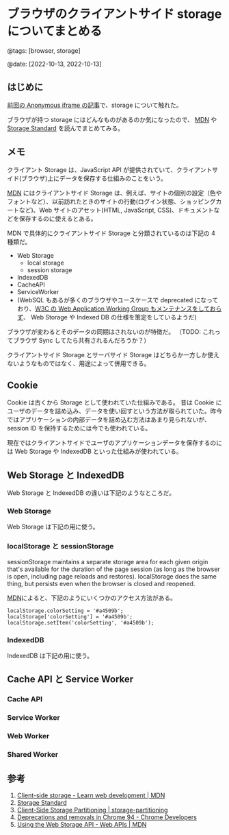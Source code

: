 # ブラウザのクライアントサイド storage についてまとめる

@tags: [browser, storage]

@date: [2022-10-13, 2022-10-13]

## はじめに

[前回の Anonymous iframe の記事](https://blog.bokken.io/articles/2022-09-27/about-anonymous-iframe.html)で、storage について触れた。

ブラウザが持つ storage にはどんなものがあるのか気になったので、
[MDN](https://developer.mozilla.org/en-US/docs/Learn/JavaScript/Client-side_web_APIs/Client-side_storage) や [Storage Standard](https://storage.spec.whatwg.org/) を読んでまとめてみる。

## メモ


クライアント Storage は、JavaScript API が提供されていて、クライアントサイド(ブラウザ)上にデータを保存する仕組みのことをいう。

[MDN](https://developer.mozilla.org/en-US/docs/Learn/JavaScript/Client-side_web_APIs/Client-side_storage)
にはクライアントサイド Storage は、例えば、サイトの個別の設定（色やフォントなど）、以前訪れたときのサイトの行動(ログイン状態、ショッピングカートなど)、Web サイトのアセット(HTML, JavaScript, CSS)、ドキュメントなどを保存するのに使えるとある。

MDN で具体的にクライアントサイド Storage と分類されているのは下記の 4 種類だ。

* Web Storage
    * local storage
    * session storage
* IndexedDB
* CacheAPI
* ServiceWorker
* (WebSQL もあるが多くのブラウザやユースケースで deprecated になっており、[W3C の Web Application Working Group もメンテナンスをしておらず](https://www.w3.org/TR/webdatabase/)、 Web Storage や Indexed DB の仕様を策定をしているようだ)

ブラウザが変わるとそのデータの同期はされないのが特徴だ。
（TODO: これってブラウザ Sync してたら共有されるんだろうか？）

クライアントサイド Storage とサーバサイド Storage はどちらか一方しか使えないようなものではなく、用途によって併用できる。

## Cookie

Cookie は古くから Storage として使われていた仕組みである。
昔は Cookie にユーザのデータを詰め込み、データを使い回すという方法が取られていた。昨今ではアプリケーションの内部データを詰め込む方法はあまり見られないが、session ID を保持するためには今でも使われている。

現在ではクライアントサイドでユーザのアプリケーションデータを保存するのには Web Storage や IndexedDB といった仕組みが使われている。

## Web Storage と IndexedDB

Web Storage と IndexedDB の違いは下記のようなところだ。

### Web Storage

Web Storage は下記の用に使う。

### localStorage と sessionStorage

sessionStorage maintains a separate storage area for each given origin that's available for the duration of the page session (as long as the browser is open, including page reloads and restores).
localStorage does the same thing, but persists even when the browser is closed and reopened.

[MDN](https://developer.mozilla.org/en-US/docs/Web/API/Web_Storage_API/Using_the_Web_Storage_API)によると、下記のようにいくつかのアクセス方法がある。


```
localStorage.colorSetting = '#a4509b';
localStorage['colorSetting'] = '#a4509b';
localStorage.setItem('colorSetting', '#a4509b');
```



### IndexedDB

IndexedDB は下記の用に使う。


## Cache API と Service Worker

### Cache API

### Service Worker

### Web Worker

### Shared Worker




## 参考

1. [Client-side storage - Learn web development | MDN](https://developer.mozilla.org/en-US/docs/Learn/JavaScript/Client-side_web_APIs/Client-side_storage)
2. [Storage Standard](https://storage.spec.whatwg.org/)
3. [Client-Side Storage Partitioning | storage-partitioning](https://privacycg.github.io/storage-partitioning/)
4. [Deprecations and removals in Chrome 94 - Chrome Developers](https://developer.chrome.com/blog/deps-rems-94/#deprecate-and-remove-websql-in-third-party-contexts)
5. [Using the Web Storage API - Web APIs | MDN](https://developer.mozilla.org/en-US/docs/Web/API/Web_Storage_API/Using_the_Web_Storage_API)
